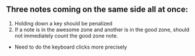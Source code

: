 ## Three notes coming on the same side all at once:

1. Holding down a key should be penalized
2. If a note is in the awesome zone and another is in the good zone, should not immediately count the good zone note.
  - Need to do the keyboard clicks more precisely
